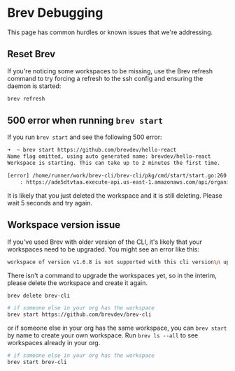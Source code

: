 # Brev Debugging

This page has common hurdles or known issues that we're addressing.


##  Reset Brev
If you're noticing some workspaces to be missing, use the Brev refresh command to try forcing a refresh to the ssh config and ensuring the daemon is started:

```zsh
brev refresh
```
##  500 error when running `brev start`
If you run `brev start` and see the following 500 error:

```zsh
➜  ~ brev start https://github.com/brevdev/hello-react
Name flag omitted, using auto generated name: brevdev/hello-react
Workspace is starting. This can take up to 2 minutes the first time.

[error] /home/runner/work/brev-cli/brev-cli/pkg/cmd/start/start.go:260 
	: https://ade5dtvtaa.execute-api.us-east-1.amazonaws.com/api/organizations/ejmrvoj8m/workspaces?utm_source=cli 500 Internal Server Error
```
It is likely that you just deleted the workspace and it is still deleting. Please wait 5 seconds and try again.


## Workspace version issue
If you've used Brev with older version of the CLI, it's likely that your workspaces need to be upgraded. You might see an error like this:

```zsh
workspace of version v1.6.8 is not supported with this cli version\n upgrade your workspace or downgrade your cli"
```

There isn't a command to upgrade the workspaces yet, so in the interim, please delete the workspace and create it again.

```zsh
brev delete brev-cli
```

```zsh
# if someone else in your org has the workspace
brev start https://github.com/brevdev/brev-cli 
```

or if someone else in your org has the same workspace, you can `brev start` by name to create your own workspace. Run `brev ls --all` to see workspaces already in your org.

```zsh
# if someone else in your org has the workspace
brev start brev-cli 
```
